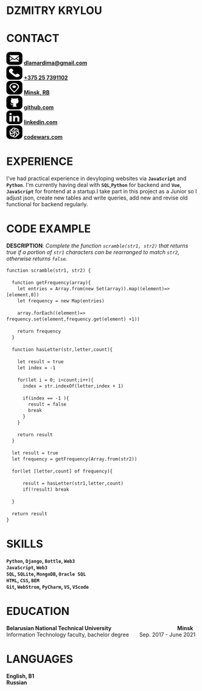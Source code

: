[Email]: mailto:dlamardima@gmail.com
[Phone]: tel:+375257391102
[Location]: https://www.google.com/maps/place/%D0%9C%D0%B8%D0%BD%D1%81%D0%BA/@53.8933405,27.5770606,12z/data=!4m5!3m4!1s0x46dbcfd35b1e6ad3:0xb61b853ddb570d9!8m2!3d53.9006011!4d27.558972
[GitHub]: https://github.com/dlamar228
[LinkedIn]: https://www.linkedin.com/in/dzmitry-krylou/
[CodeWars]: https://www.codewars.com/users/dlamar228

[EmailSign]: https://github.com/dlamar228/rsschool-cv/blob/gh-pages/src/email-sign.svg
[PhoneSign]: https://github.com/dlamar228/rsschool-cv/blob/gh-pages/src/phone-sign.svg
[LocationSign]: https://github.com/dlamar228/rsschool-cv/blob/gh-pages/src/location-sign.svg
[GitHubSign]: https://github.com/dlamar228/rsschool-cv/blob/gh-pages/src/github-sign.svg
[LinkedInSign]: https://github.com/dlamar228/rsschool-cv/blob/gh-pages/src/linkedin-sign.svg
[CodeWarsSign]: https://github.com/dlamar228/rsschool-cv/blob/gh-pages/src/codewars-sign.svg

[CodeWarsTask]: https://www.codewars.com/kata/55c04b4cc56a697bb0000048

# DZMITRY KRYLOU #

# CONTACT #

![alt][EmailSign] [**dlamardima@gmail.com**](Email)  
![alt][PhoneSign] [**+375 25 7391102**](Phone)  
![alt][LocationSign] [**Minsk, RB**](Location)  
![alt][GitHubSign] [**github.com**](GitHub)  
![alt][LinkedInSign] [**linkedin.com**](LinkedIn)  
![alt][CodeWarsSign] [**codewars.com**](CodeWars)  

# EXPERIENCE #

I've had practical experience in devуloping websites via **`JavaScript`** and **`Python`**. I'm currently having deal with **`SQL`**,**`Python`** for backend and **`Vue`**, **`JavaScript`** for frontend at a startup.I take part in this project as a Junior so I adjust json, create new tables and write queries, add new and revise old functional for backend regularly.

# CODE EXAMPLE #

**DESCRIPTION**: *Complete the function `scramble(str1, str2)` that returns true if a portion of `str1` characters can be rearranged to match `str2`, otherwise returns `false`.* 

```
function scramble(str1, str2) {
  
  function getFrequency(array){
    let entries = Array.from(new Set(array)).map((element)=> [element,0])
    let frequency = new Map(entries)
    
    array.forEach((element)=> frequency.set(element,frequency.get(element) +1))
    
    return frequency
  }
  
  function hasLetter(str,letter,count){
    
    let result = true
    let index = -1
    
    for(let i = 0; i<count;i++){
      index = str.indexOf(letter,index + 1) 
      
      if(index == -1 ){
        result = false
        break
      }
    }
    
    return result
  }
  
  let result = true
  let frequency = getFrequency(Array.from(str2))
  
  for(let [letter,count] of frequency){
    
      result = hasLetter(str1,letter,count)
      if(!result) break

  }
  
  return result  
}
```

# SKILLS #

**`Python`, `Django`, `Bottle`, `Web3`**  
**`JavaScript`, `Web3`**  
**`SQL`, `SQLite`, `MongoDB`, `Oracle SQL`**  
**`HTML`, `CSS`, `BEM`**  
**`Git`, `WebStrom`, `PyCharm`, `VS`, `VScode`**  


# EDUCATION #

**Belarusian National Technical University** &nbsp;&nbsp; &nbsp; &nbsp; &nbsp; &nbsp; &nbsp; &nbsp; &nbsp; &nbsp; &nbsp; &nbsp; &nbsp; &nbsp; &nbsp; &nbsp; &nbsp; &nbsp; &nbsp; &nbsp; &nbsp; &nbsp; **Minsk**  
Information Technology faculty, bachelor degree &nbsp;&nbsp; &nbsp; &nbsp;Sep. 2017 - June 2021

# LANGUAGES #

**English, B1**  
**Russian**

